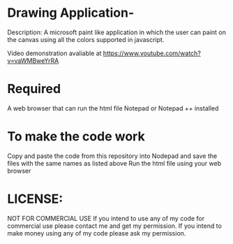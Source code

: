 # Drawing Application-

Description: A microsoft paint like application in which the user can paint on the canvas using all the colors supported in javascript.

Video demonstration avaliable at https://www.youtube.com/watch?v=vaWMBweYrRA

# Required 
A web browser that can run the html file
Notepad or Notepad ++ installed

# To make the code work
Copy and paste the code from this repository into Nodepad and save the files with the same names as listed above
Run the html file using your web browser

# LICENSE:

NOT FOR COMMERCIAL USE If you intend to use any of my code for commercial use please contact me and get my permission. If you intend to make money using any of my code please ask my permission.

